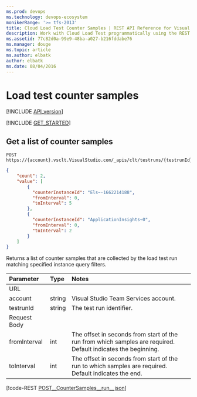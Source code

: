 ```yaml
---
ms.prod: devops
ms.technology: devops-ecosystem
monikerRange: '>= tfs-2013'
title: Cloud Load Test Counter Samples | REST API Reference for Visual Studio Team Services 
description: Work with Cloud Load Test programmatically using the REST APIs for Visual Studio Team Services .
ms.assetid: 77c82d0a-99e9-48ba-a027-b216fddabe76
ms.manager: douge
ms.topic: article
ms.author: elbatk
author: elbatk
ms.date: 08/04/2016
---
```


# Load test counter samples
[!INCLUDE [API_version](../_data/version.md)]

[!INCLUDE [GET_STARTED](../_data/get-started.md)]

## Get a list of counter samples

```no-highlight
POST https://{account}.vsclt.VisualStudio.com/_apis/clt/testruns/{testrunId}/countersamples
```
```json
{
    "count": 2,
    "value": [
        {
          "counterInstanceId": "Els~-1662214188",
          "fromInterval": 0,
          "toInterval": 5
        },
        {
          "counterInstanceId": "ApplicationInsights~0",
          "fromInterval": 0,
          "toInterval": 2
        }
    ]
}
```

Returns a list of counter samples that are collected by the load test run matching specified instance query filters.

| Parameter            | Type    | Notes
|:---------------------|:--------|:-------------------------------------------------------------------------------------------------------------
| URL
| account              | string  | Visual Studio Team Services account.
| testrunId            | string  | The test run identifier.
| Request Body
| fromInterval         | int     | The offset in seconds from start of the run from which samples are required. Default indicates the beginning.
| toInterval           | int     | The offset in seconds from start of the run to which samples are required. Default indicates the end.

[!code-REST [POST__CounterSamples__run__json](./_data/countersamples/POST__CounterSamples__run_.json)]



